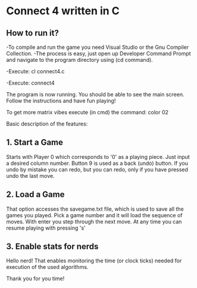 # Connect 4 written in C

## How to run it?

-To compile and run the game you need Visual Studio or the Gnu Compiler Collection. 
-The process is easy, just open up Developer Command Prompt
and navigate to the program directory using (cd command).

-Execute:
cl connect4.c

-Execute:
connect4

The program is now running. You should be able to see the main screen. Follow the instructions and have fun playing!

To get more matrix vibes execute (in cmd) the command:
color 02

Basic description of the features:

## 1. Start a Game
Starts with Player 0 which corresponds to '0' as a playing piece. Just input a desired column number.
Button 9 is used as a back (undo) button. If you undo by mistake you can redo, but you can redo, only if you have
pressed undo the last move.
## 2. Load a Game
That option accesses the savegame.txt file, which is used to save all the games you played.
Pick a game number and it will load the sequence of moves. With enter you step through the next move.
At any time you can resume playing with pressing 's'
## 3. Enable stats for nerds
Hello nerd!
That enables monitoring the time (or clock ticks) needed for execution of the used algorithms.

Thank you for you time!

